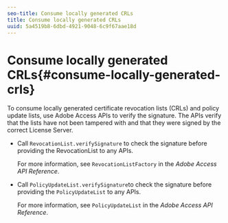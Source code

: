 ```yaml
---
seo-title: Consume locally generated CRLs
title: Consume locally generated CRLs
uuid: 5a4519b8-6dbd-4921-9048-6c9f67aae18d
---
```


# Consume locally generated CRLs{#consume-locally-generated-crls}

To consume locally generated certificate revocation lists (CRLs) and policy update lists, use Adobe Access APIs to verify the signature. The APIs verify that the lists have not been tampered with and that they were signed by the correct License Server.

* Call `RevocationList.verifySignature` to check the signature before providing the RevocationList to any APIs.

  For more information, see `RevocationListFactory` in the *Adobe Access API Reference*. 

* Call `PolicyUpdateList.verifySignature`to check the signature before providing the `PolicyUpdateList` to any APIs.

  For more information, see `PolicyUpdateList` in the *Adobe Access API Reference*.

